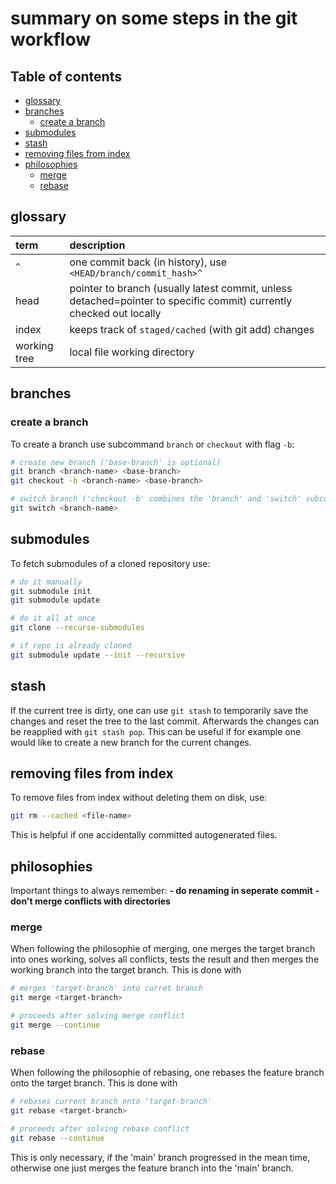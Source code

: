 # summary on some steps in the git workflow

## Table of contents

- [glossary](#glossary)
- [branches](#branches)
  - [create a branch](#create-a-branch)
- [submodules](#submodules)
- [stash](#stash)
- [removing files from index](#removing-files-from-index)
- [philosophies](#philosophies)
  - [merge](#merge)
  - [rebase](#rebase)

## glossary

| term | description |
| :--- | :---------- |
| `^` | one commit back (in history), use `<HEAD/branch/commit_hash>^` |
| head | pointer to branch (usually latest commit, unless detached=pointer to specific commit) currently checked out locally |
| index | keeps track of `staged/cached` (with git add) changes |
| working tree | local file working directory |


## branches

### create a branch

To create a branch use subcommand `branch` or `checkout` with flag `-b`:
```bash
# create new branch ('base-branch' is optional)
git branch <branch-name> <base-branch>
git checkout -b <branch-name> <base-branch>

# switch branch ('checkout -b' combines the 'branch' and 'switch' subcommands)
git switch <branch-name>
```


## submodules

To fetch submodules of a cloned repository use:
```sh
# do it manually
git submodule init
git submodule update

# do it all at once
git clone --recurse-submodules

# if repo is already cloned
git submodule update --init --recursive
```


## stash

If the current tree is dirty, one can use `git stash` to temporarily save the changes and reset the tree to the last commit.
Afterwards the changes can be reapplied with `git stash pop`.
This can be useful if for example one would like to create a new branch for the current changes.


## removing files from index

To remove files from index without deleting them on disk, use:
```sh
git rm --cached <file-name>
```
This is helpful if one accidentally committed autogenerated files.


## philosophies

Important things to always remember:
**- do renaming in seperate commit**
**- don't merge conflicts with directories**


### merge

When following the philosophie of merging, one merges the target branch into ones working, solves all conflicts, tests the result and then merges the working branch into the target branch. This is done with
```sh
# merges 'target-branch' into curret branch
git merge <target-branch>

# proceeds after solving merge conflict
git merge --continue
```


### rebase

When following the philosophie of rebasing, one rebases the feature branch onto the target branch. This is done with
```sh
# rebases current branch onto 'target-branch'
git rebase <target-branch>

# proceeds after solving rebase conflict
git rebase --continue
```
This is only necessary, if the 'main' branch progressed in the mean time, otherwise one just merges the feature branch into the 'main' branch.

